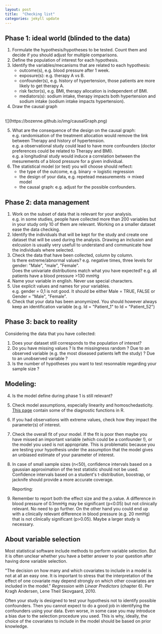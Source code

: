```yaml
---
layout: post
title:  "Checking list"
categories: jekyll update
---
```


## Phase 1: ideal world (blinded to the data)
1. Formulate the hypothesis/hypotheses to be tested. Count them and
   decide if you should adjust for multiple comparisons.
2. Define the population of interest for each hypothesis.
3. Identify the variables/mecanisms that are related to each hypothesis:
   + outcome(s), e.g. blood pressure after 1 week.
   + exposure(s): e.g. therapy A vs B.
   + confounder(s), e.g. history of hypertension, those patients are more likely to get therapy A.
   + risk factor(s), e.g. BMI, therapy allocation is independent of BMI.
   + mediators(s): sodium intake, therapy impacts both hypertension and sodium intake (sodium intake impacts hypertension).
4. Draw the causal graph
<br>
![](https://bozenne.github.io/img/causalGraph.png)
<br>



5. What are the consequence of the design on the causal graph: <br>
  e.g. randomisation of the treatment allocation would remove the link
  between Therapy and history of hypertension. <br>
  e.g. a observational study could lead to have more confounders (doctor preferences could be related to Therapy and BMI). <br>
  e.g. a longitudinal study would induce a correlation between the mesurements of a blood pressure for a given individual.
6. The statistical model (or test) you will choose should reflect:
   + the type of the outcome, e.g. binary -> logistic regression
   + the design of your data, e.g. repetead measurements -> mixed model
   + the causal graph: e.g. adjust for the possible confounders.
   
## Phase 2: data management
1. Work on the subset of data that is relevant for your analysis. <br>
   e.g. in some studies, people have collected more than 200 variables but in
   your study only 10 of them are relevant. Working on a smaller
   dataset ease the data checking.
2. Identify the individuals that will be kept for the study and create
   one dataset that will be used during the analysis. Drawing an
   inclusion and exlcusion is usually very usefull to understand and
   communicate how the individuals where selected.
3. Check the data that have been collected, column by column. <br>
   Is there extreme/abnormal values? e.g. negative times, three levels for gender: "Male", "male", "Female". <br>
   Does the univariate distributions match what you have expected? e.g. all patients have a blood pressure >130 mmHg   
4. Name your variable in english. Never use special characters.
5. Use explicit values and names for your variables. <br> 
   e.g. gender = 0,1 is not good. It should be either Male = TRUE, FALSE or Gender
   = "Male", "Female".
6. Check that your data has been anonymized. You should however always keep
   an identification variable (e.g. Id = "Patient_1" to Id = "Patient_52")


## Phase 3: back to reality
Considering the data that you have collected:
1. Does your dataset still corresponds to the population of interest? 
2. Do you have missing values ? Is the missingness random ? Due to an
observed variable (e.g. the most diseased patients left the study) ?
Due to an unobserved variable ?
3. Is the number of hypotheses you want to test resonnable regarding
   your sample size ?
   
##  Modeling:
		
4. Is the model define during phase 1 is still relevant?
5. Check model assumptions, especially linearity and
   homoschedasticity. [This page](jekyll/update/2017/06/23/RsoftwareRessources.html) contain
   some of the diagnostic functions in R.
6. If you had observations with extreme values, check how they impact the parameter(s) of interest.
7. Check the overall fit of your model. If the fit is poor then maybe
   you have missed an important variable (which could be a confounder
   !), or the model you used is not appropriate. This is problematic
   because you are testing your hypothesis under the assumption that
   the model gives an unbiased estimate of your parameter of interest.
8. In case of small sample sizes (n<50), confidence intervals based on
   a gaussian approximation of the test statistic should not be
   used. Confidence intervals based on a student's t-distribution, boostrap, or
   jacknife should provide a more accurate coverage.
   
   Reporting:
	
9. Remember to report both the effect size and the p.value. A
   difference in blood pressure of 0.1mmHg may be significant (p<0.05)
   but not clinically relevant. No need to go further. On the other
   hand you could end up with a clinically relevant difference in
   blood pressure (e.g. 20 mmHg) that is not clinically significant
   (p>0.05). Maybe a larger study is necessary.
   
## About variable selection

Most statistical software include methods to perform variable
selection. But it is often unclear whether you have a better answer to
your question after having done variable selection.

"The decision on how many and which covariates to include in a model
is not at all an easy one. It is important to stress that the
interpretation of the effect of one covariate may depend strongly on
which other covariates are included in the model." *Regression with
Linear Predictors* (chapter 6). Per Kragh Andersen, Lene Theil
Skovgaard, 2010.

Often your study is designed to test your hypothesis not to identify
possible confounders. Then you cannot expect to do a good job in
identifying the confounders using your data. Even worse, in some case
you may introduce a bias due to the selection procedure you used. This
is why, ideally, the choice of the covariates to include in the model
should be based on prior knowledge.
